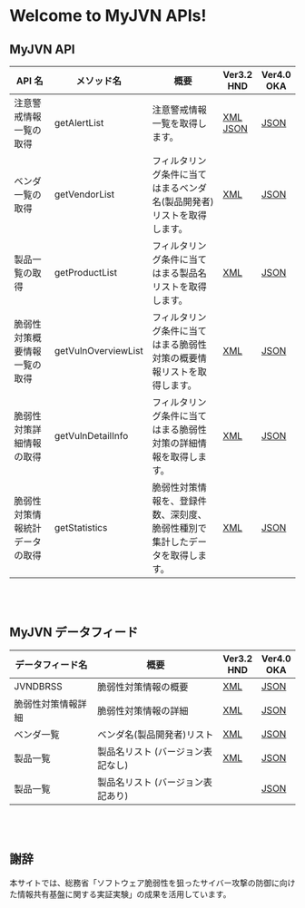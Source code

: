 # Welcome to MyJVN APIs!

## MyJVN API

| API 名                       | メソッド名          | 概要                                                                         | Ver3.2 <br> HND                                      | Ver4.0 <br> OKA                               |
| ---------------------------- | ------------------- | ---------------------------------------------------------------------------- | ---------------------------------------------------- | --------------------------------------------- |
| 注意警戒情報一覧の取得       | getAlertList        | 注意警戒情報一覧を取得します。                                               | [ XML <br> JSON ](docs/getAlertList_api_hnd.md) <br> | [ JSON ](docs/getAlertList_api_oka.md)        |
| ベンダ一覧の取得             | getVendorList       | フィルタリング条件に当てはまるベンダ名(製品開発者)リストを取得します。       | [ XML ](docs/getVendorList_api_hnd.md)               | [ JSON ](docs/getVendorList_api_oka.md)       |
| 製品一覧の取得               | getProductList      | フィルタリング条件に当てはまる製品名リストを取得します。                     | [ XML ](docs/getProductList_api_hnd.md)              | [ JSON ](docs/getProductList_api_oka.md)      |
| 脆弱性対策概要情報一覧の取得 | getVulnOverviewList | フィルタリング条件に当てはまる脆弱性対策の概要情報リストを取得します。       | [ XML ](docs/getVulnOverviewList_api_hnd.md)         | [ JSON ](docs/getVulnOverviewList_api_oka.md) |
| 脆弱性対策詳細情報の取得     | getVulnDetailInfo   | フィルタリング条件に当てはまる脆弱性対策の詳細情報を取得します。             | [ XML ](docs/getVulnDetailInfo_api_hnd.md)           | [ JSON ](docs/getVulnDetailInfo_api_oka.md)   |
| 脆弱性対策情報統計データの取得     | getStatistics       | 脆弱性対策情報を、登録件数、深刻度、脆弱性種別で集計したデータを取得します。 | [ XML ](docs/getStatistics_api_hnd.md)               | [ JSON ](docs/getStatistics_api_oka.md)       |

<br>
<br>

## MyJVN データフィード

| データフィード名   | 概要                              | Ver3.2 <br> HND           | Ver4.0 <br> OKA            |
| ------------------ | --------------------------------- | ------------------------- | -------------------------- |
| JVNDBRSS           | 脆弱性対策情報の概要              | [ XML ](docs/dataFeed.md) | [ JSON ](docs/dataFeed.md) |
| 脆弱性対策情報詳細 | 脆弱性対策情報の詳細              | [ XML ](docs/dataFeed.md) | [ JSON ](docs/dataFeed.md) |
| ベンダ一覧         | ベンダ名(製品開発者)リスト        | [ XML ](docs/dataFeed.md) | [ JSON ](docs/dataFeed.md) |
| 製品一覧           | 製品名リスト (バージョン表記なし) | [ XML ](docs/dataFeed.md) | [ JSON ](docs/dataFeed.md) |
| 製品一覧           | 製品名リスト (バージョン表記あり) |                           | [ JSON ](docs/dataFeed.md) |

<br>
<br>

## 謝辞

本サイトでは、総務省「ソフトウェア脆弱性を狙ったサイバー攻撃の防御に向けた情報共有基盤に関する実証実験」の成果を活用しています。
